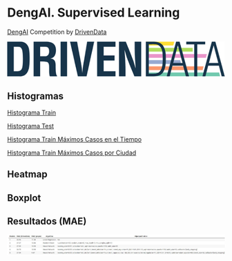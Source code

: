# DengAI. Supervised Learning
[DengAI](https://www.drivendata.org/competitions/44/dengai-predicting-disease-spread/)  Competition by [DrivenData](https://www.drivendata.org/) 

![](https://raw.githubusercontent.com/vbleal/DengAI/main/Imag/DrivenDataLogo.png)


## Histogramas

[Histograma Train](https://raw.githubusercontent.com/vbleal/DengAI/main/Supervised/SL_Hist_Train.png)

[Histograma Test](https://raw.githubusercontent.com/vbleal/DengAI/main/Supervised/SL_Hist_Test.png)


[Histograma Train Máximos Casos en el Tiempo](https://raw.githubusercontent.com/vbleal/DengAI/main/Supervised/SL_Hist_MaxCases.png)

[Histograma Train Máximos Casos por Ciudad](https://raw.githubusercontent.com/vbleal/DengAI/main/Supervised/SL_Hist_MaxCasesCity.png)





## Heatmap


## Boxplot


## 




## Resultados (MAE)

![](https://raw.githubusercontent.com/vbleal/DengAI/main/Supervised/SL_Results.jpg)

